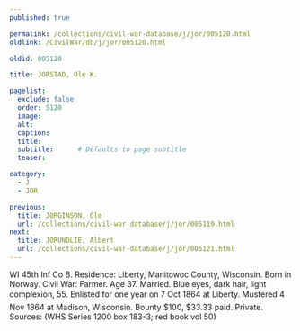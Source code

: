 ```yaml
---
published: true

permalink: /collections/civil-war-database/j/jor/005120.html
oldlink: /CivilWar/db/j/jor/005120.html

oldid: 005120

title: JORSTAD, Ole K.

pagelist:
  exclude: false
  order: 5120
  image: 
  alt:
  caption:
  title:
  subtitle:      # Defaults to page subtitle
  teaser:

category: 
  - J 
  - JOR

previous:
  title: JORGINSON, Ole
  url: /collections/civil-war-database/j/jor/005119.html  
next:
  title: JORUNDLIE, Albert
  url: /collections/civil-war-database/j/jor/005121.html   
---
```

WI 45th Inf Co B. Residence: Liberty, Manitowoc County, Wisconsin. Born in Norway. Civil War: Farmer. Age 37. Married. Blue eyes, dark hair, light complexion, 5&#146;5&#148;. Enlisted for one year on 7 Oct 1864 at Liberty. Mustered 4 Nov 1864 at Madison, Wisconsin. Bounty $100, $33.33 paid. Private. Sources: (WHS Series 1200 box 183-3; red book vol 50)
